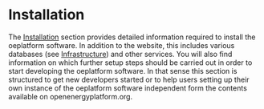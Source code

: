 <!--
SPDX-FileCopyrightText: 2025 jh-RLI <jonas.huber@rl-institut.de>

SPDX-License-Identifier: CC0-1.0
-->

# Installation

The [Installation](./install/installation.md) section provides detailed information required to install the oeplatform software. In addition to the website, this includes various databases (see [Infrastructure](../oeplatform-code/architecture/infrastructure.md)) and other services. You will also find information on which further setup steps should be carried out in order to start developing the oeplatform software. In that sense this section is structured to get new developers started or to help users setting up their own instance of the oeplatform software independent form the contents available on openenergyplatform.org.